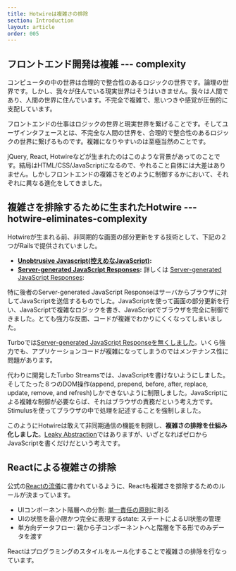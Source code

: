 ```yaml
---
title: Hotwireは複雑さの排除
section: Introduction
layout: article
order: 005
---
```


## フロントエンド開発は複雑 --- complexity

コンピュータの中の世界は合理的で整合性のあるロジックの世界です。論理の世界です。しかし、我々が住んでいる現実世界はそうはいきません。我々は人間であり、人間の世界に住んでいます。不完全で複雑で、思いつきや感覚が圧倒的に支配しています。

フロントエンドの仕事はロジックの世界と現実世界を繋げることです。そしてユーザインタフェースとは、不完全な人間の世界を、合理的で整合性のあるロジックの世界に繋げるものです。複雑になりやすいのは至極当然のことです。

jQuery, React, Hotwireなどが生まれたのはこのような背景があってのことです。結局はHTML/CSS/JavaScriptになるので、やれること自体には大差はありません。しかしフロントエンドの複雑さをどのように制御するかにおいて、それぞれに異なる進化をしてきました。

## 複雑さを排除するために生まれたHotwire --- hotwire-eliminates-complexity

Hotwireが生まれる前、非同期的な画面の部分更新をする技術として、下記の２つがRailsで提供されていました。

* **[Unobtrusive Javascript(控えめなJavaScript)](https://railsguides.jp/v4.2/working_with_javascript_in_rails.html#「控えめなjavascript」):**
* **[Server-generated JavaScript Responses](https://railsguides.jp/v4.2/working_with_javascript_in_rails.html#シンプルな例):** 詳しくは [Server-generated JavaScript Responses](https://signalvnoise.com/posts/3697-server-generated-javascript-responses):

特に後者のServer-generated JavaScript Responseはサーバからブラウザに対してJavaScriptを送信するものでした。JavaScriptを使って画面の部分更新を行い、JavaScriptで複雑なロジックを書き、JavaScriptでブラウザを完全に制御できました。とても強力な反面、コードが複雑でわかりにくくなってしまいました。

Turboでは[Server-generated JavaScript Responseを無くしました](https://turbo.hotwired.dev/handbook/streams#but-what-about-running-javascript%3F)。いくら強力でも、アプリケーションコードが複雑になってしまうのではメンテナンス性に問題があります。

代わりに開発したTurbo Streamsでは、JavaScriptを書けないようにしました。そしてたった８つのDOM操作(append, prepend, before, after, replace, update, remove, and refresh)しかできないように制限しました。JavaScriptによる複雑な制御が必要ならば、それはブラウザの責務だという考え方です。Stimulusを使ってブラウザの中で処理を記述することを強制しました。

このようにHotwireは敢えて非同期通信の機能を制限し、**複雑さの排除を仕組み化しました**。[Leaky Abstraction](https://en.wikipedia.org/wiki/Leaky_abstraction)ではありますが、いざとなればゼロからJavaScriptを書くだけだという考えです。

## Reactによる複雑さの排除

公式の[Reactの流儀](https://ja.react.dev/learn/thinking-in-react)に書かれているように、Reactも複雑さを排除するためのルールが決まっています。

* UIコンポーネント階層への分割: [単一責任の原則](https://ja.wikipedia.org/wiki/単一責任の原則)に則る
* UIの状態を最小限かつ完全に表現するstate: ステートによるUI状態の管理
* 単方向データフロー: 親から子コンポーネントへと階層を下る形でのみデータを渡す

Reactはプログラミングのスタイルをルール化することで複雑さの排除を行なっています。

